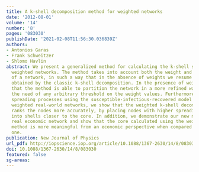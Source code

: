 ```yaml
---
title: A k-shell decomposition method for weighted networks
date: '2012-08-01'
volume: '14'
number: '8'
pages: '083030'
publishDate: '2021-02-08T11:56:30.036839Z'
authors:
- Antonios Garas
- Frank Schweitzer
- Shlomo Havlin
abstract: We present a generalized method for calculating the k-shell structure of
  weighted networks. The method takes into account both the weight and the degree
  of a network, in such a way that in the absence of weights we resume the shell structure
  obtained by the classic k-shell decomposition. In the presence of weights, we show
  that the method is able to partition the network in a more refined way, without
  the need of any arbitrary threshold on the weight values. Furthermore, by simulating
  spreading processes using the susceptible-infectious-recovered model in four different
  weighted real-world networks, we show that the weighted k-shell decomposition method
  ranks the nodes more accurately, by placing nodes with higher spreading potential
  into shells closer to the core. In addition, we demonstrate our new method on a
  real economic network and show that the core calculated using the weighted k-shell
  method is more meaningful from an economic perspective when compared with the unweighted
  one.
publication: New Journal of Physics
url_pdf: http://iopscience.iop.org/article/10.1088/1367-2630/14/8/083030
doi: 10.1088/1367-2630/14/8/083030
featured: false
sg-areas:
---
```


